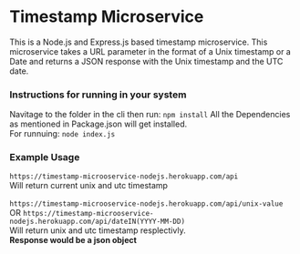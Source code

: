 # Timestamp Microservice

<p>This is a Node.js and Express.js based timestamp microservice. This microservice takes a URL parameter in the format of a Unix timestamp or a Date and returns a JSON response with the Unix timestamp and the UTC date.</p>

<h3>Instructions for running in your system</h3>
Navitage to the folder in the cli then run:
<code>npm install</code>
All the Dependencies as mentioned in Package.json will get installed.<br />
For runnuing: <code>node index.js</code>

<h3>Example Usage</h3>
<code>https://timestamp-microoservice-nodejs.herokuapp.com/api</code><br />
Will return current unix and utc timestamp
<br />
<br />
<code>https://timestamp-microoservice-nodejs.herokuapp.com/api/unix-value</code><br/>
OR <code>https://timestamp-microoservice-nodejs.herokuapp.com/api/dateIN(YYYY-MM-DD)</code><br/>
Will return unix and utc timestamp resplectivly. <br />
<b>Response would be a json object</b>
